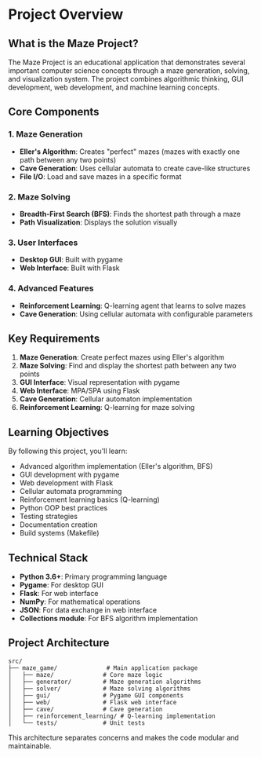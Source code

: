 # Project Overview

## What is the Maze Project?

The Maze Project is an educational application that demonstrates several important computer science concepts through a maze generation, solving, and visualization system. The project combines algorithmic thinking, GUI development, web development, and machine learning concepts.

## Core Components

### 1. Maze Generation
- **Eller's Algorithm**: Creates "perfect" mazes (mazes with exactly one path between any two points)
- **Cave Generation**: Uses cellular automata to create cave-like structures
- **File I/O**: Load and save mazes in a specific format

### 2. Maze Solving
- **Breadth-First Search (BFS)**: Finds the shortest path through a maze
- **Path Visualization**: Displays the solution visually

### 3. User Interfaces
- **Desktop GUI**: Built with pygame
- **Web Interface**: Built with Flask

### 4. Advanced Features
- **Reinforcement Learning**: Q-learning agent that learns to solve mazes
- **Cave Generation**: Using cellular automata with configurable parameters

## Key Requirements

1. **Maze Generation**: Create perfect mazes using Eller's algorithm
2. **Maze Solving**: Find and display the shortest path between any two points
3. **GUI Interface**: Visual representation with pygame
4. **Web Interface**: MPA/SPA using Flask
5. **Cave Generation**: Cellular automaton implementation
6. **Reinforcement Learning**: Q-learning for maze solving

## Learning Objectives

By following this project, you'll learn:
- Advanced algorithm implementation (Eller's algorithm, BFS)
- GUI development with pygame
- Web development with Flask
- Cellular automata programming
- Reinforcement learning basics (Q-learning)
- Python OOP best practices
- Testing strategies
- Documentation creation
- Build systems (Makefile)

## Technical Stack

- **Python 3.6+**: Primary programming language
- **Pygame**: For desktop GUI
- **Flask**: For web interface
- **NumPy**: For mathematical operations
- **JSON**: For data exchange in web interface
- **Collections module**: For BFS algorithm implementation

## Project Architecture

```
src/
├── maze_game/              # Main application package
│   ├── maze/              # Core maze logic
│   ├── generator/         # Maze generation algorithms
│   ├── solver/            # Maze solving algorithms  
│   ├── gui/               # Pygame GUI components
│   ├── web/               # Flask web interface
│   ├── cave/              # Cave generation
│   ├── reinforcement_learning/ # Q-learning implementation
│   └── tests/             # Unit tests
```

This architecture separates concerns and makes the code modular and maintainable.